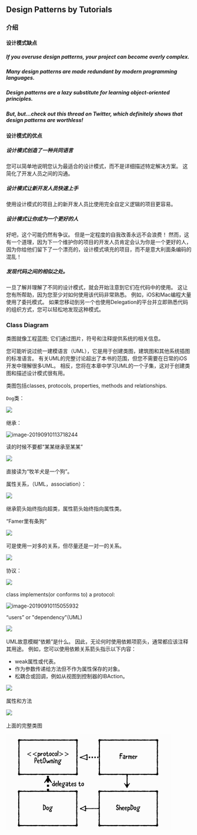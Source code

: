 ## Design Patterns by Tutorials

### 介绍

#### 设计模式缺点

##### If you overuse design patterns, your project can become overly complex.



##### Many design patterns are made redundant by modern programming languages.



##### Design patterns are a lazy substitute for learning object-oriented principles.



##### But, but...check out this thread on Twitter, which definitely shows that design patterns are worthless!



#### 设计模式的优点



##### 设计模式创造了一种共同语言

您可以简单地说明您认为最适合的设计模式，而不是详细描述特定解决方案。 这简化了开发人员之间的沟通。



##### 设计模式让新开发人员快速上手

使用设计模式的项目上的新开发人员比使用完全自定义逻辑的项目更容易。



##### 设计模式让你成为一个更好的人

好吧，这个可能仍然有争议。 但是一定程度的自我改善永远不会浪费！ 然而，这有一个道理，因为下一个维护你的项目的开发人员肯定会认为你是一个更好的人，因为你给他们留下了一个漂亮的，设计模式填充的项目，而不是意大利面条编码的混乱！



##### 发现代码之间的相似之处。

一旦了解并理解了不同的设计模式，就会开始注意到它们在代码中的使用。 这让您有所帮助，因为您至少对如何使用该代码非常熟悉。 例如，iOS和Mac编程大量使用了委托模式。 如果您移动到另一个也使用Delegation的平台并立即熟悉代码的组织方式，您可以轻松地发现这种模式。



### Class Diagram

类图就像工程蓝图; 它们通过图片，符号和注释提供系统的相关信息。

您可能听说过统一建模语言（UML），它是用于创建类图，建筑图和其他系统插图的标准语言。 有关UML的完整讨论超出了本书的范围，但您不需要在日常的iOS开发中理解很多UML。 相反，您将在本章中学习UML的一个子集，这对于创建类图和描述设计模式很有用。

类图包括classes, protocols, properties, methods and relationships.

`Dog`类：

![](/Users/andyron/myfield/github/AR-Design-Patterns-In-Swift/images/ARDPSwift-001.jpg)

继承：

![image-20190910113718244](/Users/andyron/myfield/github/AR-Design-Patterns-In-Swift/images/ARDPSwift-002.jpg)



读的时候不要都“某某继承至某某”

![](/Users/andyron/myfield/github/AR-Design-Patterns-In-Swift/images/ARDPSwift-003.jpg)

直接读为“牧羊犬是一个狗”。

属性关系，（UML，association）：

![](/Users/andyron/myfield/github/AR-Design-Patterns-In-Swift/images/ARDPSwift-004.jpg)

继承箭头始终指向超类，属性箭头始终指向属性类。

“Famer里有条狗”

![](/Users/andyron/myfield/github/AR-Design-Patterns-In-Swift/images/ARDPSwift-005.jpg)

可是使用一对多的关系，但尽量还是一对一的关系。

![](/Users/andyron/myfield/github/AR-Design-Patterns-In-Swift/images/ARDPSwift-006.jpg)



协议：

![](/Users/andyron/myfield/github/AR-Design-Patterns-In-Swift/images/ARDPSwift-007.jpg)

class implements(or conforms to) a protocol:

![image-20190910115055932](/Users/andyron/myfield/github/AR-Design-Patterns-In-Swift/images/ARDPSwift-008.jpg)

“users”  or "dependency"(UML)

![](/Users/andyron/myfield/github/AR-Design-Patterns-In-Swift/images/ARDPSwift-009.jpg)

UML故意模糊“依赖”是什么。 因此，无论何时使用依赖项箭头，通常都应该注释其用途。 例如，您可以使用依赖关系箭头指示以下内容：

- weak属性或代表。
- 作为参数传递给方法但不作为属性保存的对象。
- 松耦合或回调，例如从视图到控制器的IBAction。



![](/Users/andyron/myfield/github/AR-Design-Patterns-In-Swift/images/ARDPSwift-010.jpg)



属性和方法

![](/Users/andyron/myfield/github/AR-Design-Patterns-In-Swift/images/ARDPSwift-011.jpg)

上面的完整类图

![](images/ARDPSwift-012.jpg)